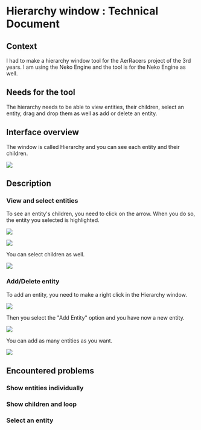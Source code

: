# Hierarchy window : Technical Document
## Context

I had to make a hierarchy window tool for the AerRacers project of the 3rd years. I am using the Neko Engine and the tool is for the Neko Engine as well.

## Needs for the tool

The hierarchy needs to be able to view entities, their children, select an entity, drag and drop them as well as add or delete an entity.

## Interface overview

The window is called Hierarchy and you can see each entity and their children.

![](https://eleonoradps.github.io/BlogpostTool/UM4.PNG)

## Description
### View and select entities
To see an entity's children, you need to click on the arrow. When you do so, the entity you selected is highlighted.

![](https://eleonoradps.github.io/BlogpostTool/UM5.PNG)

![](https://eleonoradps.github.io/BlogpostTool/UM4.PNG)

You can select children as well.

![](https://eleonoradps.github.io/BlogpostTool/UM3.PNG)

### Add/Delete entity

To add an entity, you need to make a right click in the Hierarchy window.

![](https://eleonoradps.github.io/BlogpostTool/UM9.PNG)

Then you select the "Add Entity" option and you have now a new entity.

![](https://eleonoradps.github.io/BlogpostTool/UM10.PNG)

You can add as many entities as you want.

![](https://eleonoradps.github.io/BlogpostTool/UM11.PNG)

## Encountered problems
### Show entities individually
### Show children and loop
### Select an entity

